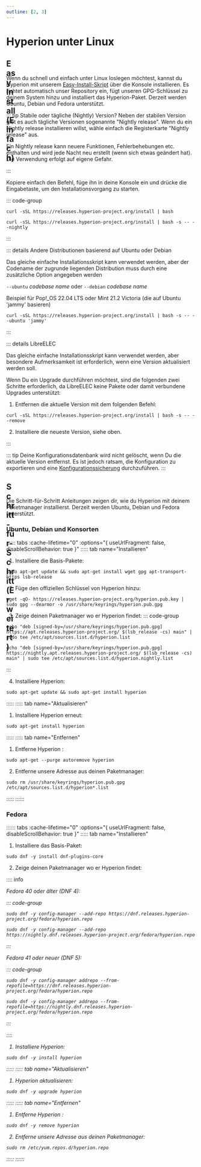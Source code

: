```yaml
---
outline: [2, 3]
---
```


# Hyperion unter Linux

## <div class="icon-text"><div class="icon-color icon-24" v-html="easy"/>Easy Install (Einfach)</div>

Wenn du schnell und einfach unter Linux loslegen möchtest, kannst du Hyperion mit unserem [Easy-Install-Skript](https://github.com/hyperion-project/hyperion.releases-ci/blob/main/install.sh) über die Konsole installieren. Es richtet automatisch unser Repository ein, fügt unseren GPG-Schlüssel zu deinem System hinzu und installiert das Hyperion-Paket. Derzeit werden Ubuntu, Debian und Fedora unterstützt.

::: tip Stabile oder tägliche (Nightly) Version?
Neben der stabilen Version gibt es auch tägliche Versionen sogenannte "Nightly release". Wenn du ein Nightly release installieren willst, wähle einfach die Registerkarte "Nightly release" aus.
<p style="color: var(--vp-custom-block-warning-text);">Ein Nightly release kann neuere Funktionen, Fehlerbehebungen etc. enthalten und wird jede Nacht neu erstellt (wenn sich etwas geändert hat). Die Verwendung erfolgt auf eigene Gefahr.</p>

:::

Kopiere einfach den Befehl, füge ihn in deine Konsole ein und drücke die Eingabetaste, um den Installationsvorgang zu starten.

::: code-group

``` sh:no-line-numbers [Stabile Version]
curl -sSL https://releases.hyperion-project.org/install | bash
```

``` sh:no-line-numbers [ <div class="icon-text">Nightly release<div class="icon-color icon-16" v-html="nightly"/></div> ]
curl -sSL https://releases.hyperion-project.org/install | bash -s -- --nightly
```

:::

::: details Andere Distributionen basierend auf Ubuntu oder Debian

Das gleiche einfache Installationsskript kann verwendet werden, aber der Codename der zugrunde liegenden Distribution muss durch eine zusätzliche Option angegeben werden

  `--ubuntu` _codebase name_ oder `--debian` _codebase name_

Beispiel für Pop!_OS 22.04 LTS oder Mint 21.2 Victoria (die auf Ubuntu 'jammy' basieren)

```sh:no-line-numbers
curl -sSL https://releases.hyperion-project.org/install | bash -s -- --ubuntu 'jammy'
```
:::

::: details LibreELEC

Das gleiche einfache Installationsskript kann verwendet werden, aber besondere Aufmerksamkeit ist erforderlich, wenn eine Version aktualisiert werden soll.

Wenn Du ein Upgrade durchführen möchtest, sind die folgenden zwei Schritte erforderlich, da LibreELEC keine Pakete oder damit verbundene Upgrades unterstützt:

1. Entfernen die aktuelle Version mit dem folgenden Befehl:

``` sh:no-line-numbers
curl -sSL https://releases.hyperion-project.org/install | bash -s -- --remove
```

2. Installiere die neueste Version, siehe oben.

:::

::: tip
Deine Konfigurationsdatenbank wird nicht gelöscht, wenn Du die aktuelle Version entfernst.
Es ist jedoch ratsam, die Konfiguration zu exportieren und eine [Konfigurationssicherung](../Configuration.md#configuration-backup) durchzuführen.
:::

## <div class="icon-text"><div class="icon-color icon-24" v-html="advanced"/>Schritt-für-Schritt (Erweitert)</div>

Die Schritt-für-Schritt Anleitungen zeigen dir, wie du Hyperion mit deinem Paketmanager installierst. Derzeit werden Ubuntu, Debian und Fedora unterstützt.

### Ubuntu, Debian und Konsorten

:::::: tabs :cache-lifetime="0" :options="{ useUrlFragment: false, disableScrollBehavior: true }"
::::: tab name="Installieren"

1. Installiere die Basis-Pakete:
``` sh:no-line-numbers
sudo apt-get update && sudo apt-get install wget gpg apt-transport-https lsb-release
```

2. Füge den offiziellen Schlüssel von Hyperion hinzu:
``` sh:no-line-numbers
wget -qO- https://releases.hyperion-project.org/hyperion.pub.key | sudo gpg --dearmor -o /usr/share/keyrings/hyperion.pub.gpg
```

3. Zeige deinen Paketmanager wo er Hyperion findet:
::: code-group
``` sh:no-line-numbers [Stable release]
echo "deb [signed-by=/usr/share/keyrings/hyperion.pub.gpg] https://apt.releases.hyperion-project.org/ $(lsb_release -cs) main" | sudo tee /etc/apt/sources.list.d/hyperion.list
```

``` sh:no-line-numbers [ <div class="icon-text">Nightly release<div class="icon-color icon-16" v-html="nightly"/></div> ]
echo "deb [signed-by=/usr/share/keyrings/hyperion.pub.gpg] https://nightly.apt.releases.hyperion-project.org/ $(lsb_release -cs) main" | sudo tee /etc/apt/sources.list.d/hyperion.nightly.list
```
:::

4. Installiere Hyperion:
``` sh:no-line-numbers
sudo apt-get update && sudo apt-get install hyperion
```

:::::
::::: tab name="Aktualisieren"

1. Installiere Hyperion erneut:
``` sh:no-line-numbers
sudo apt-get install hyperion
```

:::::
::::: tab name="Entfernen"

1. Entferne Hyperion :
``` sh:no-line-numbers
sudo apt-get --purge autoremove hyperion
```

2. Entferne unsere Adresse aus deinen Paketmanager:
``` sh:no-line-numbers
sudo rm /usr/share/keyrings/hyperion.pub.gpg /etc/apt/sources.list.d/hyperion*.list
```

:::::
::::::

### Fedora

:::::: tabs :cache-lifetime="0" :options="{ useUrlFragment: false, disableScrollBehavior: true }"
::::: tab name="Installieren"

1. Installiere das Basis-Paket:
``` sh:no-line-numbers
sudo dnf -y install dnf-plugins-core
```

2. Zeige deinen Paketmanager wo er Hyperion findet:

:::: info <i/>

Fedora 40 oder älter (DNF 4):

::: code-group

``` sh:no-line-numbers [Stable release]
sudo dnf -y config-manager --add-repo https://dnf.releases.hyperion-project.org/fedora/hyperion.repo
```

``` sh:no-line-numbers [ <div class="icon-text">Nightly release<div class="icon-color icon-16" v-html="nightly"/></div> ]
sudo dnf -y config-manager --add-repo https://nightly.dnf.releases.hyperion-project.org/fedora/hyperion.repo
```

:::

Fedora 41 oder neuer (DNF 5):

::: code-group

``` sh:no-line-numbers [Stable release]
sudo dnf -y config-manager addrepo --from-repofile=https://dnf.releases.hyperion-project.org/fedora/hyperion.repo
```

``` sh:no-line-numbers [ <div class="icon-text">Nightly release<div class="icon-color icon-16" v-html="nightly"/></div> ]
sudo dnf -y config-manager addrepo --from-repofile=https://nightly.dnf.releases.hyperion-project.org/fedora/hyperion.repo
```

:::

::::

1. Installiere Hyperion:
``` sh:no-line-numbers
sudo dnf -y install hyperion
```

:::::
::::: tab name="Aktualisieren"

1. Hyperion aktualisieren:
``` sh:no-line-numbers
sudo dnf -y upgrade hyperion
```

:::::
::::: tab name="Entfernen"

1. Entferne Hyperion :
``` sh:no-line-numbers
sudo dnf -y remove hyperion
```

2. Entferne unsere Adresse aus deinen Paketmanager:
``` sh:no-line-numbers
sudo rm /etc/yum.repos.d/hyperion.repo
```

:::::
::::::


<script lang="ts" setup>
import nightly from '/icons/svg/nightly.svg?raw'
import easy from '/icons/svg/easy.svg?raw'
import advanced from '/icons/svg/advanced.svg?raw'
</script>

<style>
.tabs-component {
  margin: 32px 16px 0 0;
  > .tabs-component-tabs {
    display: flex;
    align-items: flex-start;
    justify-content: flex-start;
    gap: 1rem;
    margin: 0;
    padding: 8px 0 0 24px;
    border: 1px solid var(--vp-c-border);
    border-bottom: none;
    border-radius: 8px 8px 0 0;
    flex-direction: column;
    font-size: 14px;
    font-weight: 500;
    @media (min-width: 350px) {
      flex-direction: row;
      align-items: center;
    }
    > .tabs-component-tab {
      border-left: none;
      > .tabs-component-tab-a {
        color: var(--vp-code-tab-text-color);
        display: flex;
        justify-content: flex-start;
        flex-grow: 1;
        gap: .5rem;
        align-items: center;
        padding: 12px 0;
        text-decoration: none;
        &.is-active {
          color: var(--vp-code-tab-active-text-color);
        }
      }
      &.is-active {
        border-bottom: 2px solid var(--vp-code-tab-active-bar-color);
      }
    }
  }
  > .tabs-component-panels {
    padding: 16px 24px;
    border: 1px solid var(--vp-c-border);
    border-radius: 0 0 8px 8px;
    border-top: none;
  }
}

.icon-text {
  display: flex;
  justify-content: flex-start;
  gap: .5rem;
  align-items: center;
}

.icon-color :deep(svg) {
  fill: currentColor;
}

.icon-16 {
  height: 16px;
  width: 16px;
}

.icon-24 {
  height: 24px;
  width: 24px;
}

.icon-32 {
  height: 32px;
  width: 32px;
}
</style>
